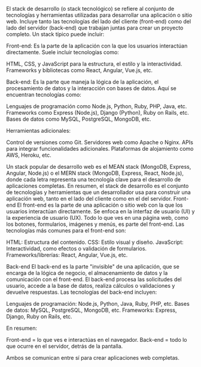 El stack de desarrollo (o stack tecnológico)
 se refiere al conjunto de tecnologías y herramientas utilizadas para 
desarrollar una aplicación o sitio web. Incluye tanto las tecnologías 
del lado del cliente (front-end) como del lado del servidor (back-end) 
que trabajan juntas para crear un proyecto completo.
Un stack típico puede incluir:


Front-end: Es la parte de la aplicación con la que los usuarios interactúan directamente. Suele incluir tecnologías como:

HTML, CSS, y JavaScript para la estructura, el estilo y la interactividad.
Frameworks y bibliotecas como React, Angular, Vue.js, etc.


Back-end: Es la parte que maneja la 
lógica de la aplicación, el procesamiento de datos y la interacción con 
bases de datos. Aquí se encuentran tecnologías como:

Lenguajes de programación como Node.js, Python, Ruby, PHP, Java, etc.
Frameworks como Express (Node.js), Django (Python), Ruby on Rails, etc.
Bases de datos como MySQL, PostgreSQL, MongoDB, etc.


Herramientas adicionales:

Control de versiones como Git.
Servidores web como Apache o Nginx.
APIs para integrar funcionalidades adicionales.
Plataformas de alojamiento como AWS, Heroku, etc.


Un stack popular de desarrollo web es el MEAN stack (MongoDB, Express, Angular, Node.js) o el MERN stack
 (MongoDB, Express, React, Node.js), donde cada letra representa una 
tecnología clave para el desarrollo de aplicaciones completas.
En resumen, el stack de desarrollo es el conjunto de 
tecnologías y herramientas que un desarrollador usa para construir una 
aplicación web, tanto en el lado del cliente como en el del servidor.
Front-end
El front-end es la parte de una aplicación o sitio web con la que los usuarios interactúan directamente. Se enfoca en la interfaz de usuario (UI) y la experiencia de usuario (UX).
 Todo lo que ves en una página web, como los botones, formularios, 
imágenes y menús, es parte del front-end. Las tecnologías más comunes 
para el front-end son:

HTML: Estructura del contenido.
CSS: Estilo visual y diseño.
JavaScript: Interactividad, como efectos o validación de formularios.
Frameworks/librerías: React, Angular, Vue.js, etc.

Back-end
El back-end es la parte "invisible" de una aplicación, que se encarga de la lógica de negocio, el almacenamiento de datos y la comunicación con el front-end.
 El back-end procesa las solicitudes del usuario, accede a la base de 
datos, realiza cálculos o validaciones y devuelve respuestas. Las 
tecnologías del back-end incluyen:

Lenguajes de programación: Node.js, Python, Java, Ruby, PHP, etc.
Bases de datos: MySQL, PostgreSQL, MongoDB, etc.
Frameworks: Express, Django, Ruby on Rails, etc.

En resumen:

Front-end = lo que ves e interactúas en el navegador.
Back-end = todo lo que ocurre en el servidor, detrás de la pantalla.

Ambos se comunican entre sí para crear aplicaciones web completas.

